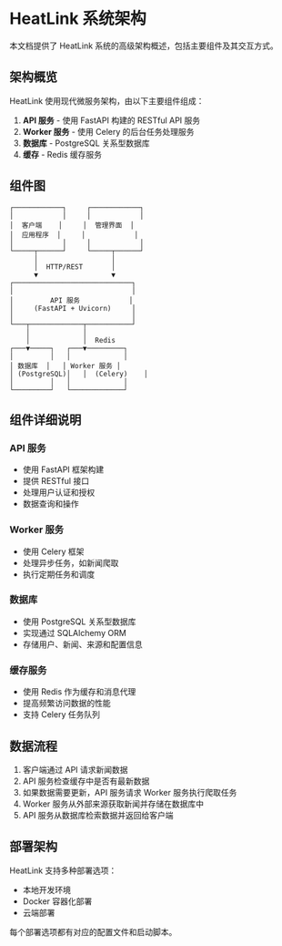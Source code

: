 # HeatLink 系统架构

本文档提供了 HeatLink 系统的高级架构概述，包括主要组件及其交互方式。

## 架构概览

HeatLink 使用现代微服务架构，由以下主要组件组成：

1. **API 服务** - 使用 FastAPI 构建的 RESTful API 服务
2. **Worker 服务** - 使用 Celery 的后台任务处理服务
3. **数据库** - PostgreSQL 关系型数据库
4. **缓存** - Redis 缓存服务

## 组件图

```
┌────────────┐     ┌────────────┐
│            │     │            │
│  客户端    │     │  管理界面  │
│  应用程序  │     │            │
│            │     │            │
└─────┬──────┘     └─────┬──────┘
      │                  │
      │  HTTP/REST       │
      ▼                  ▼
┌─────────────────────────────┐
│                             │
│         API 服务            │
│     (FastAPI + Uvicorn)     │
│                             │
└───┬─────────────┬───────────┘
    │             │
    │             │  Redis
┌───▼─────┐   ┌───▼─────────┐
│         │   │             │
│ 数据库  │   │ Worker 服务 │
│ (PostgreSQL)│   │  (Celery)    │
│         │   │             │
└─────────┘   └─────────────┘
```

## 组件详细说明

### API 服务

- 使用 FastAPI 框架构建
- 提供 RESTful 接口
- 处理用户认证和授权
- 数据查询和操作

### Worker 服务

- 使用 Celery 框架
- 处理异步任务，如新闻爬取
- 执行定期任务和调度

### 数据库

- 使用 PostgreSQL 关系型数据库
- 实现通过 SQLAlchemy ORM
- 存储用户、新闻、来源和配置信息

### 缓存服务

- 使用 Redis 作为缓存和消息代理
- 提高频繁访问数据的性能
- 支持 Celery 任务队列

## 数据流程

1. 客户端通过 API 请求新闻数据
2. API 服务检查缓存中是否有最新数据
3. 如果数据需要更新，API 服务请求 Worker 服务执行爬取任务
4. Worker 服务从外部来源获取新闻并存储在数据库中
5. API 服务从数据库检索数据并返回给客户端

## 部署架构

HeatLink 支持多种部署选项：

- 本地开发环境
- Docker 容器化部署
- 云端部署

每个部署选项都有对应的配置文件和启动脚本。 